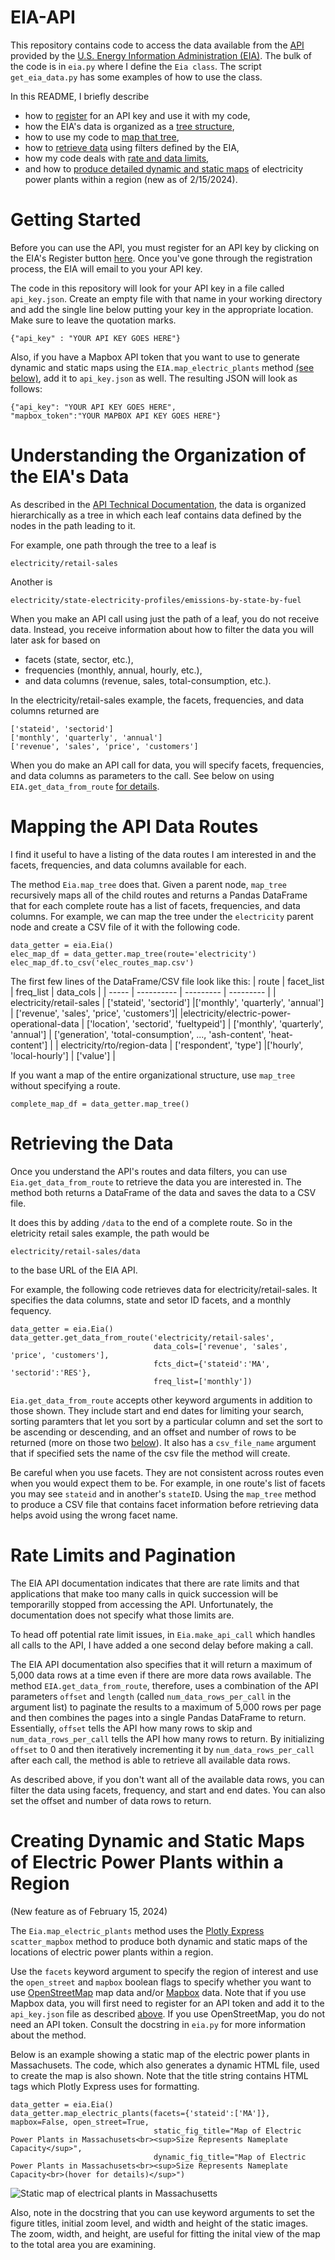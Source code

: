 # EIA-API

This repository contains code to access the data available from the [API](https://www.eia.gov/opendata/) provided by the [U.S. Energy Information Administration (EIA)](https://www.eia.gov/). The bulk of the code is in `eia.py` where I define the `Eia class`. The script `get_eia_data.py` has some examples of how to use the class.

In this README, I briefly describe
- how to [register](#getting-started) for an API key and use it with my code,
- how the EIA's data is organized as a [tree structure](#understanding-the-organization-of-the-eias-data),
- how to use my code to [map that tree](#mapping-the-api-data-routes),
- how to [retrieve data](#retrieving-the-data) using filters defined by the EIA,
- how my code deals with [rate and data limits](#rate-limits-and-pagination),
- and how to [produce detailed dynamic and static maps](#creating-dynamic-and-static-maps-of-electric-power-plants-within-a-region) of electricity power plants within a region (new as of 2/15/2024).

# Getting Started
Before you can use the API, you must register for an API key by clicking on the EIA's Register button [here](https://www.eia.gov/opendata/). Once you've gone through the registration process, the EIA will email to you your API key.

The code in this repository will look for your API key in a file called `api_key.json`. Create an empty file with that name in your working directory and add the single line below putting your key in the appropriate location. Make sure to leave the quotation marks.
```
{"api_key" : "YOUR API KEY GOES HERE"}
```

Also, if you have a Mapbox API token that you want to use to generate dynamic and static maps using the `EIA.map_electric_plants` method [(see below)](#creating-dynamic-and-static-maps-of-electric-power-plants-within-a-region), add it to `api_key.json` as well. The resulting JSON will look as follows:
```
{"api_key": "YOUR API KEY GOES HERE",
"mapbox_token":"YOUR MAPBOX API KEY GOES HERE"}
```

# Understanding the Organization of the EIA's Data
As described in the [API Technical Documentation](https://www.eia.gov/opendata/documentation.php), the data is organized hierarchically as a tree in which each leaf contains data defined by the nodes in the path leading to it.

For example, one path through the tree to a leaf is
```
electricity/retail-sales
```
Another is
```
electricity/state-electricity-profiles/emissions-by-state-by-fuel
```

When you make an API call using just the path of a leaf, you do not receive data. Instead, you receive information about how to filter the data you will later ask for based on
- facets (state, sector, etc.), 
- frequencies (monthly, annual, hourly, etc.),
- and data columns (revenue, sales, total-consumption, etc.).

In the electricity/retail-sales example, the facets, frequencies, and data columns returned are
```
['stateid', 'sectorid']
['monthly', 'quarterly', 'annual']
['revenue', 'sales', 'price', 'customers']
```
When you do make an API call for data, you will specify facets, frequencies, and data columns as parameters to the call. See below on using `EIA.get_data_from_route` [for details](#retrieving-the-data).

# Mapping the API Data Routes
I find it useful to have a listing of the data routes I am interested in and the facets, frequencies, and data columns available for each.

The method `Eia.map_tree` does that. Given a parent node, `map_tree` recursively maps all of the child routes and returns a Pandas DataFrame that for each complete route has a list of facets, frequencies, and data columns. For example, we can map the tree under the `electricity` parent node and create a CSV file of it with the following code.
```
data_getter = eia.Eia()
elec_map_df = data_getter.map_tree(route='electricity')
elec_map_df.to_csv('elec_routes_map.csv')
```
The first few lines of the DataFrame/CSV file look like this:
| route | facet_list | freq_list | data_cols |
| ----- | ---------- | --------- | --------- |
| electricity/retail-sales | ['stateid', 'sectorid'] |['monthly', 'quarterly', 'annual'] | ['revenue', 'sales', 'price', 'customers']|
|electricity/electric-power-operational-data | ['location', 'sectorid', 'fueltypeid'] | ['monthly', 'quarterly', 'annual'] | ['generation', 'total-consumption', ..., 'ash-content', 'heat-content'] |
| electricity/rto/region-data | ['respondent', 'type'] |['hourly', 'local-hourly'] | ['value'] |

If you want a map of the entire organizational structure, use `map_tree` without specifying a route.
```
complete_map_df = data_getter.map_tree()
```

# Retrieving the Data
Once you understand the API's routes and data filters, you can use `Eia.get_data_from_route` to retrieve the data you are interested in. The method both returns a DataFrame of the data and saves the data to a CSV file.

It does this by adding `/data` to the end of a complete route. So in the eletricity retail sales example, the path would be
```
electricity/retail-sales/data
```
to the base URL of the EIA API.

For example, the following code retrieves data for electricity/retail-sales. It specifies the data columns, state and setor ID facets, and a monthly fequency.
```
data_getter = eia.Eia()
data_getter.get_data_from_route('electricity/retail-sales',
                                data_cols=['revenue', 'sales', 'price', 'customers'],
                                fcts_dict={'stateid':'MA', 'sectorid':'RES'},
                                freq_list=['monthly'])
```

`Eia.get_data_from_route` accepts other keyword arguments in addition to those shown. They include start and end dates for limiting your search, sorting paramters that let you sort by a particular column and set the sort to be ascending or descending, and an offset and number of rows to be returned (more on those two [below](#rate-limits-and-pagination)). It also has a `csv_file_name` argument that if specified sets the name of the csv file the method will create.

Be careful when you use facets. They are not consistent across routes even when you would expect them to be. For example, in one route's list of facets you may see `stateid` and in another's `stateID`. Using the `map_tree` method to produce a CSV file that contains facet information before retrieving data helps avoid using the wrong facet name.

# Rate Limits and Pagination
The EIA API documentation indicates that there are rate limits and that applications that make too many calls in quick succession will be temporarilly stopped from accessing the API. Unfortunately, the documentation does not specify what those limits are.

To head off potential rate limit issues, in `Eia.make_api_call` which handles all calls to the API, I have added a one second delay before making a call.

The EIA API documentation also specifies that it will return a maximum of 5,000 data rows at a time even if there are more data rows available. The method `EIA.get_data_from_route`, therefore, uses a combination of the API parameters `offset` and `length` (called `num_data_rows_per_call` in the argument list) to paginate the results to a maximum of 5,000 rows per page and then combines the pages into a single Pandas DataFrame to return. Essentially, `offset` tells the API how many rows to skip and `num_data_rows_per_call` tells the API how many rows to return. By initializing `offset` to 0 and then iteratively incrementing it by `num_data_rows_per_call` after each call, the method is able to retrieve all available data rows.

As described above, if you don't want all of the available data rows, you can filter the data using facets, frequency, and start and end dates. You can also set the offset and number of data rows to return.

# Creating Dynamic and Static Maps of Electric Power Plants within a Region

(New feature as of February 15, 2024)

The `Eia.map_electric_plants` method uses the [Plotly Express](https://plotly.com/python/plotly-express/) `scatter_mapbox` method to produce both dynamic and static maps of the locations of electric power plants within a region.

Use the `facets` keyword argument to specify the region of interest and use the `open_street` and `mapbox` boolean flags to specify whether you want to use [OpenStreetMap](https://www.openstreetmap.org/) map data and/or [Mapbox](https://www.mapbox.com/) data. Note that if you use Mapbox data, you will first need to register for an API token and add it to the `api_key.json` file as described [above](#eia-api). If you use OpenStreetMap, you do not need an API token. Consult the docstring in `eia.py` for more information about the method.

Below is an example showing a static map of the electric power plants in Massachusets.  The code, which also generates a dynamic HTML file, used to create the map is also shown. Note that the title string contains HTML tags which Plotly Express uses for formatting.
```
data_getter = eia.Eia()
data_getter.map_electric_plants(facets={'stateid':['MA']}, mapbox=False, open_street=True,
                                static_fig_title="Map of Electric Power Plants in Massachusets<br><sup>Size Represents Nameplate Capacity</sup>",
                                dynamic_fig_title="Map of Electric Power Plants in Massachusets<br><sup>Size Represents Nameplate Capacity<br>(hover for details)</sup>")
```

![Static map of electrical plants in Massachusetts](open_street_map.png)

Also, note in the docstring that you can use keyword arguments to set the figure titles, initial zoom level, and width and height of the static images. The zoom, width, and height, are useful for fitting the inital view of the map to the total area you are examining.





